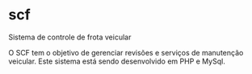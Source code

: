 # scf
Sistema de controle de frota veicular

O SCF tem o objetivo de gerenciar revisões e serviços de manutenção veicular.
Este sistema está sendo desenvolvido em PHP e MySql.
